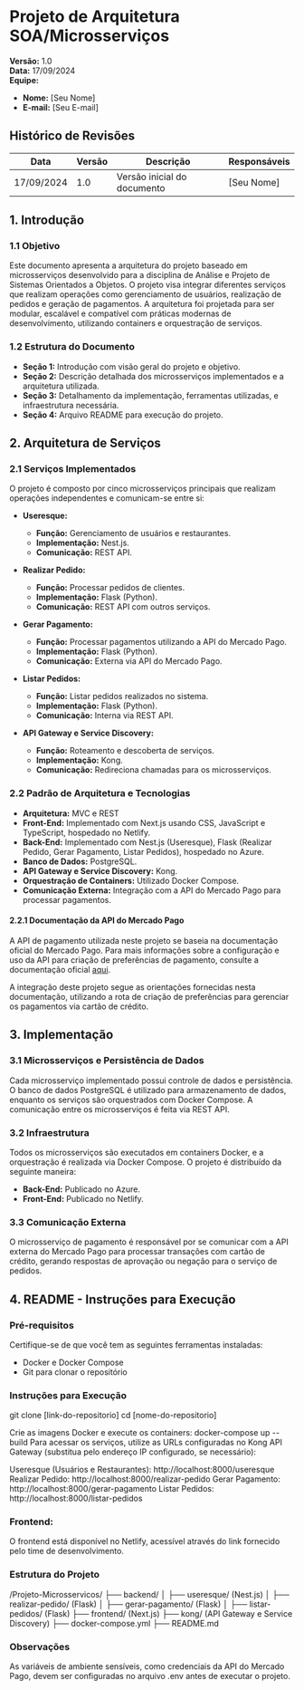 # Projeto de Arquitetura SOA/Microsserviços
**Versão:** 1.0  
**Data:** 17/09/2024  
**Equipe:**  
- **Nome:** [Seu Nome]  
- **E-mail:** [Seu E-mail]  

## Histórico de Revisões
| Data       | Versão | Descrição                | Responsáveis  |
|------------|--------|--------------------------|--------------|
| 17/09/2024 | 1.0    | Versão inicial do documento | [Seu Nome]   |

## 1. Introdução

### 1.1 Objetivo
Este documento apresenta a arquitetura do projeto baseado em microsserviços desenvolvido para a disciplina de Análise e Projeto de Sistemas Orientados a Objetos. O projeto visa integrar diferentes serviços que realizam operações como gerenciamento de usuários, realização de pedidos e geração de pagamentos. A arquitetura foi projetada para ser modular, escalável e compatível com práticas modernas de desenvolvimento, utilizando containers e orquestração de serviços.

### 1.2 Estrutura do Documento
- **Seção 1:** Introdução com visão geral do projeto e objetivo.
- **Seção 2:** Descrição detalhada dos microsserviços implementados e a arquitetura utilizada.
- **Seção 3:** Detalhamento da implementação, ferramentas utilizadas, e infraestrutura necessária.
- **Seção 4:** Arquivo README para execução do projeto.

## 2. Arquitetura de Serviços

### 2.1 Serviços Implementados
O projeto é composto por cinco microsserviços principais que realizam operações independentes e comunicam-se entre si:

- **Useresque:**
  - **Função:** Gerenciamento de usuários e restaurantes.
  - **Implementação:** Nest.js.
  - **Comunicação:** REST API.
  
- **Realizar Pedido:**
  - **Função:** Processar pedidos de clientes.
  - **Implementação:** Flask (Python).
  - **Comunicação:** REST API com outros serviços.
  
- **Gerar Pagamento:**
  - **Função:** Processar pagamentos utilizando a API do Mercado Pago.
  - **Implementação:** Flask (Python).
  - **Comunicação:** Externa via API do Mercado Pago.
  
- **Listar Pedidos:**
  - **Função:** Listar pedidos realizados no sistema.
  - **Implementação:** Flask (Python).
  - **Comunicação:** Interna via REST API.
  
- **API Gateway e Service Discovery:**
  - **Função:** Roteamento e descoberta de serviços.
  - **Implementação:** Kong.
  - **Comunicação:** Redireciona chamadas para os microsserviços.

### 2.2 Padrão de Arquitetura e Tecnologias
- **Arquitetura:** MVC e REST
- **Front-End:** Implementado com Next.js usando CSS, JavaScript e TypeScript, hospedado no Netlify.
- **Back-End:** Implementado com Nest.js (Useresque), Flask (Realizar Pedido, Gerar Pagamento, Listar Pedidos), hospedado no Azure.
- **Banco de Dados:** PostgreSQL.
- **API Gateway e Service Discovery:** Kong.
- **Orquestração de Containers:** Utilizado Docker Compose.
- **Comunicação Externa:** Integração com a API do Mercado Pago para processar pagamentos.

#### 2.2.1 Documentação da API do Mercado Pago
A API de pagamento utilizada neste projeto se baseia na documentação oficial do Mercado Pago. Para mais informações sobre a configuração e uso da API para criação de preferências de pagamento, consulte a documentação oficial [aqui](https://www.mercadopago.com.br/developers/pt/reference/preferences/_checkout_preferences/post).

A integração deste projeto segue as orientações fornecidas nesta documentação, utilizando a rota de criação de preferências para gerenciar os pagamentos via cartão de crédito.

## 3. Implementação

### 3.1 Microsserviços e Persistência de Dados
Cada microsserviço implementado possui controle de dados e persistência. O banco de dados PostgreSQL é utilizado para armazenamento de dados, enquanto os serviços são orquestrados com Docker Compose. A comunicação entre os microsserviços é feita via REST API.

### 3.2 Infraestrutura
Todos os microsserviços são executados em containers Docker, e a orquestração é realizada via Docker Compose. O projeto é distribuído da seguinte maneira:

- **Back-End:** Publicado no Azure.
- **Front-End:** Publicado no Netlify.

### 3.3 Comunicação Externa
O microsserviço de pagamento é responsável por se comunicar com a API externa do Mercado Pago para processar transações com cartão de crédito, gerando respostas de aprovação ou negação para o serviço de pedidos.

## 4. README - Instruções para Execução

### Pré-requisitos
Certifique-se de que você tem as seguintes ferramentas instaladas:
- Docker e Docker Compose
- Git para clonar o repositório

### Instruções para Execução

   git clone [link-do-repositorio]
   cd [nome-do-repositorio]

Crie as imagens Docker e execute os containers:
docker-compose up --build
Para acessar os serviços, utilize as URLs configuradas no Kong API Gateway (substitua <localhost> pelo endereço IP configurado, se necessário):

Useresque (Usuários e Restaurantes): http://localhost:8000/useresque
Realizar Pedido: http://localhost:8000/realizar-pedido
Gerar Pagamento: http://localhost:8000/gerar-pagamento
Listar Pedidos: http://localhost:8000/listar-pedidos

### Frontend:
O frontend está disponível no Netlify, acessível através do link fornecido pelo time de desenvolvimento.

### Estrutura do Projeto

/Projeto-Microsservicos/
├── backend/
│   ├── useresque/ (Nest.js)
│   ├── realizar-pedido/ (Flask)
│   ├── gerar-pagamento/ (Flask)
│   ├── listar-pedidos/ (Flask)
├── frontend/ (Next.js)
├── kong/ (API Gateway e Service Discovery)
├── docker-compose.yml
├── README.md


### Observações
As variáveis de ambiente sensíveis, como credenciais da API do Mercado Pago, devem ser configuradas no arquivo .env antes de executar o projeto.







